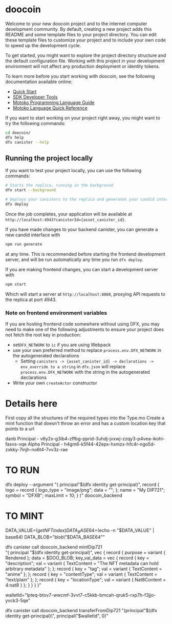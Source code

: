 # doocoin

Welcome to your new doocoin project and to the internet computer development community. By default, creating a new project adds this README and some template files to your project directory. You can edit these template files to customize your project and to include your own code to speed up the development cycle.

To get started, you might want to explore the project directory structure and the default configuration file. Working with this project in your development environment will not affect any production deployment or identity tokens.

To learn more before you start working with doocoin, see the following documentation available online:

- [Quick Start](https://internetcomputer.org/docs/current/developer-docs/setup/deploy-locally)
- [SDK Developer Tools](https://internetcomputer.org/docs/current/developer-docs/setup/install)
- [Motoko Programming Language Guide](https://internetcomputer.org/docs/current/motoko/main/motoko)
- [Motoko Language Quick Reference](https://internetcomputer.org/docs/current/motoko/main/language-manual)

If you want to start working on your project right away, you might want to try the following commands:

```bash
cd doocoin/
dfx help
dfx canister --help
```

## Running the project locally

If you want to test your project locally, you can use the following commands:

```bash
# Starts the replica, running in the background
dfx start --background

# Deploys your canisters to the replica and generates your candid interface
dfx deploy
```

Once the job completes, your application will be available at `http://localhost:4943?canisterId={asset_canister_id}`.

If you have made changes to your backend canister, you can generate a new candid interface with

```bash
npm run generate
```

at any time. This is recommended before starting the frontend development server, and will be run automatically any time you run `dfx deploy`.

If you are making frontend changes, you can start a development server with

```bash
npm start
```

Which will start a server at `http://localhost:8080`, proxying API requests to the replica at port 4943.

### Note on frontend environment variables

If you are hosting frontend code somewhere without using DFX, you may need to make one of the following adjustments to ensure your project does not fetch the root key in production:

- set`DFX_NETWORK` to `ic` if you are using Webpack
- use your own preferred method to replace `process.env.DFX_NETWORK` in the autogenerated declarations
  - Setting `canisters -> {asset_canister_id} -> declarations -> env_override to a string` in `dfx.json` will replace `process.env.DFX_NETWORK` with the string in the autogenerated declarations
- Write your own `createActor` constructor





# Details here
First copy all the structures of the required types into the Type.mo
Create a mint function that doesn't throw an error and has a custom location key that points to a url


danb Principal - v6y2x-g3ib4-zffbg-pprid-3uhdj-jvxwj-zzqy3-p4vea-ikohi-fasvs-vqe
Alpha Principal - h4gm6-k5f44-42epx-hxmzx-hfc4r-ngo5d-zxkky-7injh-no6t4-7vv3z-rae



# TO RUN

dfx deploy --argument "(
  principal\"$(dfx identity get-principal)\", 
  record {
    logo = record {
      logo_type = \"image/png\";
      data = \"\";
    };
    name = \"My DIP721\";
    symbol = \"DFXB\";
    maxLimit = 10;
  }
)" doocoin_backend


# TO MINT


<!-- DOO_BASE64="dooBase64[0]"
DOO_HEX=$(echo -n "$DOO_BASE64" | base64 -d | xxd -p)
DOO_BLOB=$(printf 'blob"%s"' "$DOO_HEX") -->

DATA_VALUE=$(getNFTindex)
DATA_BASE64=$(echo -n "$DATA_VALUE" | base64)
DATA_BLOB="blob\"$DATA_BASE64\""

dfx canister call doocoin_backend mintDip721 \
"(
  principal \"$(dfx identity get-principal)\",
  vec {
    record {
      purpose = variant { Rendered };
      data = $DOO_BLOB;
      key_val_data = vec {
        record { key = \"description\"; val = variant { TextContent = \"The NFT metadata can hold arbitrary metadata\" }; };
        record { key = \"tag\"; val = variant { TextContent = \"anime\" }; };
        record { key = \"contentType\"; val = variant { TextContent = \"text/plain\" }; };
        record { key = \"locationType\"; val = variant { Nat8Content = 4:nat8 } };
      }
    }
  }
)"


walletId="lpteq-btov7-wwcmf-3vvt7-c5kkb-bmcah-qruk5-rxp7h-f3jjo-yvck3-5qe"

dfx canister call doocoin_backend transferFromDip721 "(principal\"$(dfx identity get-principal)\", principal\"$walletId\", 0)"



